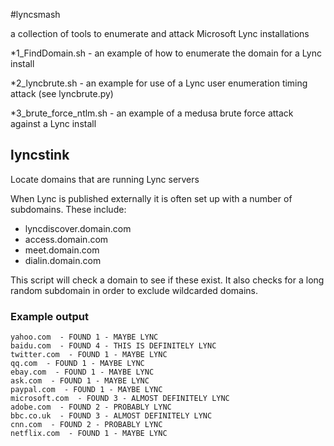 #lyncsmash

a collection of tools to enumerate and attack Microsoft Lync installations

*1_FindDomain.sh  - an example of how to enumerate the domain for a Lync install

*2_lyncbrute.sh - an example for use of a Lync user enumeration timing attack (see lyncbrute.py)

*3_brute_force_ntlm.sh - an example of a medusa brute force attack against a Lync install



## lyncstink
Locate domains that are running Lync servers


When Lync is published externally it is often set up with a number of subdomains. These include:

 * lyncdiscover.domain.com
 * access.domain.com
 * meet.domain.com
 * dialin.domain.com


This script will check a domain to see if these exist. It also checks for a long random 
subdomain in order to exclude wildcarded domains.


### Example output

```
yahoo.com  - FOUND 1 - MAYBE LYNC
baidu.com  - FOUND 4 - THIS IS DEFINITELY LYNC
twitter.com  - FOUND 1 - MAYBE LYNC
qq.com  - FOUND 1 - MAYBE LYNC
ebay.com  - FOUND 1 - MAYBE LYNC
ask.com  - FOUND 1 - MAYBE LYNC
paypal.com  - FOUND 1 - MAYBE LYNC
microsoft.com  - FOUND 3 - ALMOST DEFINITELY LYNC
adobe.com  - FOUND 2 - PROBABLY LYNC
bbc.co.uk  - FOUND 3 - ALMOST DEFINITELY LYNC
cnn.com  - FOUND 2 - PROBABLY LYNC
netflix.com  - FOUND 1 - MAYBE LYNC
```
